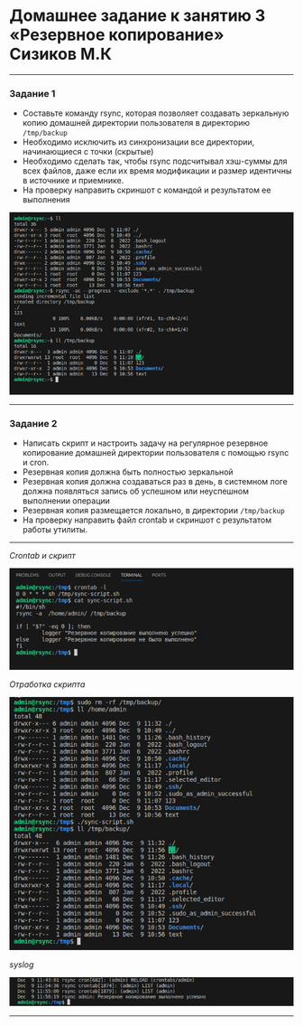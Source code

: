 # Домашнее задание к занятию 3 «Резервное копирование» Сизиков М.К

------


### Задание 1
- Составьте команду rsync, которая позволяет создавать зеркальную копию домашней директории пользователя в директорию `/tmp/backup`
- Необходимо исключить из синхронизации все директории, начинающиеся с точки (скрытые)
- Необходимо сделать так, чтобы rsync подсчитывал хэш-суммы для всех файлов, даже если их время модификации и размер идентичны в источнике и приемнике.
- На проверку направить скриншот с командой и результатом ее выполнения

![](https://github.com/sizik0ff/public1/blob/main/Screenshot%20from%202023-12-09%2014-11-20.png)

---

### Задание 2
- Написать скрипт и настроить задачу на регулярное резервное копирование домашней директории пользователя с помощью rsync и cron.
- Резервная копия должна быть полностью зеркальной
- Резервная копия должна создаваться раз в день, в системном логе должна появляться запись об успешном или неуспешном выполнении операции
- Резервная копия размещается локально, в директории `/tmp/backup`
- На проверку направить файл crontab и скриншот с результатом работы утилиты.


---

*Crontab и скрипт*

![](https://github.com/sizik0ff/public1/blob/main/Screenshot%20from%202023-12-09%2014-55-22.png)

*Отработка скрипта*

![](https://github.com/sizik0ff/public1/blob/main/Screenshot%20from%202023-12-09%2014-56-46.png)

*syslog*

![](https://github.com/sizik0ff/public1/blob/main/Screenshot%20from%202023-12-09%2014-57-32.png)

---
